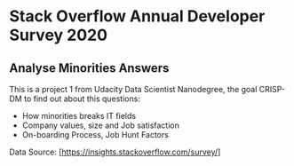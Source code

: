 # Stack Overflow Annual Developer Survey 2020
## Analyse Minorities Answers 


This is a project 1 from Udacity Data Scientist Nanodegree, the goal CRISP-DM to find out about this questions:


* How minorities breaks IT fields 
* Company values, size and Job satisfaction 
* On-boarding Process, Job Hunt Factors

Data Source: [https://insights.stackoverflow.com/survey/]